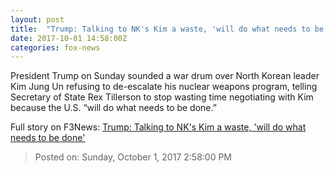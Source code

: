 ```yaml
---
layout: post
title:  "Trump: Talking to NK's Kim a waste, 'will do what needs to be done'"
date: 2017-10-01 14:58:00Z
categories: fox-news
---
```


President Trump on Sunday sounded a war drum over North Korean leader Kim Jung Un refusing to de-escalate his nuclear weapons program, telling Secretary of State Rex Tillerson to stop wasting time negotiating with Kim because the U.S. “will do what needs to be done.”


Full story on F3News: [Trump: Talking to NK's Kim a waste, 'will do what needs to be done'](http://www.f3nws.com/n/4hHHmB)

> Posted on: Sunday, October 1, 2017 2:58:00 PM
